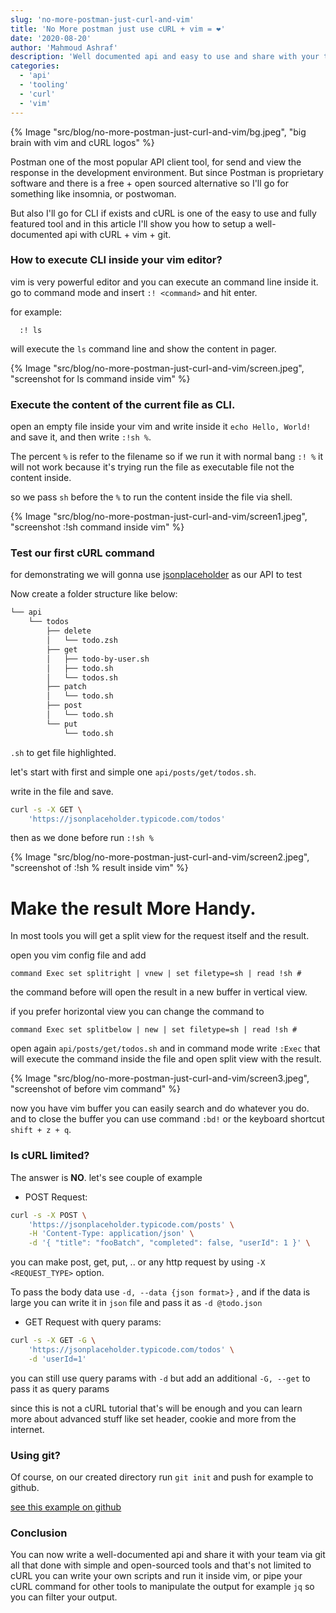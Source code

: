 ```yaml
---
slug: 'no-more-postman-just-curl-and-vim'
title: 'No More postman just use cURL + vim = ❤'
date: '2020-08-20'
author: 'Mahmoud Ashraf'
description: 'Well documented api and easy to use and share with your team with simple tools cURL + vim + git (optional)'
categories:
  - 'api'
  - 'tooling'
  - 'curl'
  - 'vim'
---
```


{% Image "src/blog/no-more-postman-just-curl-and-vim/bg.jpeg", "big brain with vim and cURL logos" %}

Postman one of the most popular API client tool, for send and view the response
in the development environment. But since Postman is proprietary software and 
there is a free + open sourced alternative so I'll go for something 
like insomnia, or postwoman. 

But also I'll go for CLI if exists and cURL is one of 
the easy to use and fully featured tool and in this article I'll show you how
to setup a well-documented api with cURL + vim + git.

### How to execute CLI inside your vim editor? 

vim is very powerful editor and you can execute an command line
inside it. go to command mode and insert `:! <command>` and hit enter.

for example: 

```vim
  :! ls
```

will execute the `ls` command line and show the content 
in pager.

{% Image "src/blog/no-more-postman-just-curl-and-vim/screen.jpeg", "screenshot for ls command inside vim" %}

### Execute the content of the current file as CLI.

open an empty file inside your vim and write inside it `echo Hello, World!` and save it,
and then write `:!sh %`. 

The percent `%` is refer to the filename so if we run it with normal bang `:! %` 
it will not work because it's trying run the file as executable file not the content inside. 

so we pass `sh` before the `%` to run the content inside the file via shell.

{% Image "src/blog/no-more-postman-just-curl-and-vim/screen1.jpeg", "screenshot :!sh command inside vim" %}

### Test our first cURL command

for demonstrating we will gonna use [jsonplaceholder](https://jsonplaceholder.typicode.com/) as our API to test

Now create a folder structure like below:

```bash
└── api
    └── todos
        ├── delete
        │   └── todo.zsh
        ├── get
        │   ├── todo-by-user.sh
        │   ├── todo.sh
        │   └── todos.sh
        ├── patch
        │   └── todo.sh
        ├── post
        │   └── todo.sh
        └── put
            └── todo.sh
```

`.sh`  to get file highlighted.

let's start with first and simple one `api/posts/get/todos.sh`.

write in the file  and save.

```bash
curl -s -X GET \
	'https://jsonplaceholder.typicode.com/todos'
```
then as we done before run `:!sh %`

{% Image "src/blog/no-more-postman-just-curl-and-vim/screen2.jpeg", "screenshot of :!sh % result inside vim" %}

# Make the result More Handy.

In most tools you will get a split view for the request itself 
and the result.

open you vim config file and add

```vim
command Exec set splitright | vnew | set filetype=sh | read !sh #
```

the command before will open the result in a new buffer in vertical view.

if you prefer horizontal view you can change the command to 

```vim
command Exec set splitbelow | new | set filetype=sh | read !sh #
```

open again `api/posts/get/todos.sh` and  in command mode write `:Exec`
that will execute the command inside the file and open split view with the result.
  
{% Image "src/blog/no-more-postman-just-curl-and-vim/screen3.jpeg", "screenshot of before vim command" %}

now you have vim buffer you can easily search and do whatever you do. and to close the buffer you can use
command ``:bd!`` or the keyboard shortcut `shift + z + q`.


### Is cURL limited?

The answer is **NO**.
let's see couple of example

- POST Request:

```bash
curl -s -X POST \
	'https://jsonplaceholder.typicode.com/posts' \
	-H 'Content-Type: application/json' \
	-d '{ "title": "fooBatch", "completed": false, "userId": 1 }' \
```
 you can make post, get, put, .. or any http request by using `-X <REQUEST_TYPE>` option.

 To pass the body data use `-d, --data {json format>}` , and if the data is large 
 you can write it in `json` file and pass it as `-d @todo.json`

 - GET Request with query params:

```bash
curl -s -X GET -G \
	'https://jsonplaceholder.typicode.com/todos' \
	-d 'userId=1'
```

you can still use query params with `-d` but add an additional `-G, --get` to pass it as query params

since this is not a cURL tutorial that's will be enough and you 
can learn more about advanced stuff like set header, cookie and more from the internet.

### Using git?

Of course, on our created directory run `git init` and push for example to github.

[see this example on github](https://github.com/22mahmoud/vim-curl-demo)

### Conclusion

You can now write a well-documented api and share it with your team via git
all that done with simple and open-sourced tools and that's not limited to cURL
you can write your own scripts and run it inside vim, or pipe your cURL command for other 
tools to manipulate the output for example `jq` so you can filter your output.

